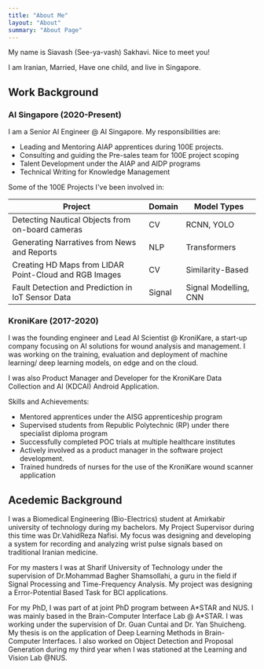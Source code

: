 ```yaml
---
title: "About Me"
layout: "About"
summary: "About Page"
---
```


My name is Siavash (See-ya-vash) Sakhavi. Nice to meet you!

I am Iranian, Married, Have one child, and live in Singapore.

## Work Background

### AI Singapore (2020-Present)

I am a Senior AI Engineer @ AI Singapore. My responsibilities are:

* Leading and Mentoring AIAP apprentices during 100E projects.
* Consulting and guiding the Pre-sales team for 100E project scoping
* Talent Development under the AIAP and AIDP programs
* Technical Writing for Knowledge Management

Some of the 100E Projects I've been involved in:

Project  | Domain | Model Types
---------|---------- | ----------
 Detecting Nautical Objects from on-board cameras  | CV | RCNN, YOLO
 Generating Narratives from News and Reports  | NLP | Transformers
 Creating HD Maps from LIDAR Point-Cloud and RGB Images  | CV | Similarity-Based
 Fault Detection and Prediction in IoT Sensor Data | Signal | Signal Modelling, CNN

### KroniKare (2017-2020)

I was the founding engineer and Lead AI Scientist @ KroniKare, a start-up company focusing on AI solutions for wound analysis and management. I was working on the training, evaluation and deployment of machine learning/ deep learning models, on edge and on the cloud.

I was also Product Manager and Developer for the KroniKare Data Collection and AI (KDCAI) Android Application.

Skills and Achievements:

* Mentored apprentices under the AISG apprenticeship program
* Supervised students from Republic Polytechnic (RP) under there specialist diploma program
* Successfully completed POC trials at multiple healthcare institutes
* Actively involved as a product manager in the software project development.
* Trained hundreds of nurses for the use of the KroniKare wound scanner application

## Acedemic Background

I was a Biomedical Engineering (Bio-Electrics) student at Amirkabir university of technology during my bachelors. My Project Supervisor during this time was Dr.VahidReza Nafisi. My focus was designing and developing a system for recording and analyzing wrist pulse signals based on traditional Iranian medicine.

For my masters I was at Sharif University of Technology under the supervision of Dr.Mohammad Bagher Shamsollahi, a guru in the field if Signal Processing and  Time-Frequency Analysis. My project was designing a Error-Potential Based Task for BCI applications.

For my PhD, I was part of at joint PhD program between A\*STAR and NUS. I was mainly based in the Brain-Computer Interface Lab @ A\*STAR. I was working under the supervision of Dr. Guan Cuntai and Dr. Yan Shuicheng. My thesis is on the application of Deep Learning Methods in Brain-Computer Interfaces. I also worked on Object Detection and Proposal Generation during my third year when I was stationed at the Learning and Vision Lab @NUS.
